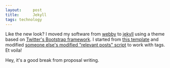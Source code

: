 ```yaml
---
layout:     post
title:      Jekyll
tags: technology
---
```


Like the new look?  I moved my software from 
[webby](http://webby.rubyforge.org/)
to 
[jekyll](https://github.com/mojombo/jekyll)
using a theme based on 
[Twitter's Bootstrap framework](http://twitter.github.com/bootstrap/).
I started from
[this template](https://github.com/jgritman/Jekyll-Bootstrap-Template)
and modified 
[someone else's modified "relevant posts" script](http://techtinkering.com/2011/08/17/improving-related-posts-on-jekyll/)
to work with tags.  Et voila!

Hey, it's a good break from proposal writing.

